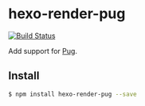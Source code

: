# hexo-render-pug

[![Build Status](https://travis-ci.org/maxknee/hexo-render-pug.svg?branch=master)](https://travis-ci.org/maxknee/hexo-render-pug)

Add support for [Pug].

## Install

``` bash
$ npm install hexo-render-pug --save
```

[Pug]: http://pugjs.org/
